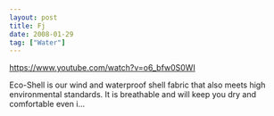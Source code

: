 ```yaml
---
layout: post
title: Fj
date: 2008-01-29
tag: ["Water"]
---
```


https://www.youtube.com/watch?v=o6_bfw0S0WI  

Eco-Shell is our wind and waterproof shell fabric that also meets high environmental standards. It is breathable and will keep you dry and comfortable even i...